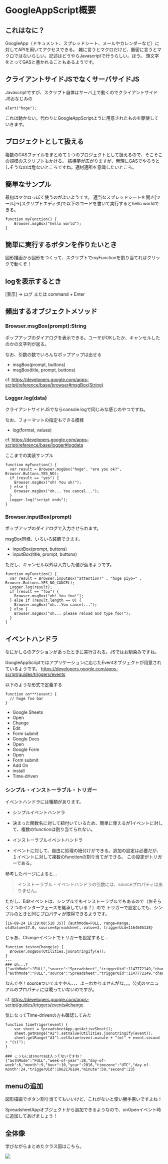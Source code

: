# GoogleAppScript概要

## これはなに？
GoogleApp（ドキュメント、スプレッドシート、メールやカレンダーなど）に対してAPIを用いてアクセスできる。
雑に言うとマクロだけど、厳密に言うとマクロではないらしい。記述はどうやらJavascriptで行うらしい。ほう。
頭文字をとってGASと書かれることもあるようです。

## クライアントサイドJSでなくサーバサイドJS
Javascriptですが、スクリプト自体はサーバ上で動くのでクライアントサイドJSおなじみの
```
alert("hoge");
```
これは動かない。代わりにGoogleAppScriptように用意されたものを駆使していきます。

## プロジェクトとして扱える
複数のGASファイルをまとめて１つのプロジェクトとして扱えるので、そこそこの規模のスクリプトもかける。
結構夢が広がりますが、無理にGASでやろうとしそうなのは危ないところですね。適材適所を意識したいところ。

## 簡単なサンプル
最初はマクロっぽく使うのがよいようです。
適当なスプレッドシートを開き[ツール]->[スクリプトエディタ]で以下のコードを書いて実行するとhello worldできる。

```
function myFunction() {
    Browser.msgBox("hello world");
}
```

## 簡単に実行するボタンを作りたいとき
図形描画から図形をつくって、スクリプトでmyFunctionを割り当てればクリックで動くぞ！

## logを表示するとき
[表示] -> ログ または command + Enter

## 頻出するオブジェクトメソッド
### Browser.msgBox(prompt):String
ポップアップのダイアログを表示できる。ユーザがOKしたか、キャンセルしたのかの文字列が返る。

なお、引数の数でいろんなポップアップは出せる
* msgBox(prompt, buttons)
* msgBox(title, prompt, buttons)

cf. https://developers.google.com/apps-script/reference/base/browser#msgBox(String)

### Logger.log(data)
クライアントサイドJSでならconsole.logで同じみな感じのやつですね。

なお、フォーマットの指定もできる模様
* log(format, values)

cf. https://developers.google.com/apps-script/reference/base/logger#logdata

ここまでの実装サンプル
```
function myFunction() {
  var result = Browser.msgBox("hoge", "are you ok?", Browser.Buttons.YES_NO);
  if (result == "yes") {
    Browser.msgBox("oh! You ok!");
  } else {
    Browser.msgBox("oh... You cancel...");
  }
  Logger.log("script ends");
}
```

### Browser.inputBox(prompt)
ポップアップのダイアログで入力させられます。

msgBox同様、いろいろ装飾できます。
* inputBox(prompt, buttons)
* inputBox(title, prompt, buttons)

ただし、キャンセル以外は入力した値が返るようです。
```
function myFunction() {
  var result = Browser.inputBox("attention!" , "hoge piyo~" , Browser.Buttons.YES_NO_CANCEL);
  Logger.log(result);
  if (result == "foo") {
    Browser.msgBox("oh! You foo!");
  } else if (result.length == 0) {
    Browser.msgBox("oh...You cancel...");
  } else {
    Browser.msgBox("oh... please reload and type foo!");
  }
}
```
## イベントハンドラ
なにかしらのアクションがあったときに実行される。JSではお馴染みですね。

GoogleAppScriptではアプリケーションに応じたEventオブジェクトが用意されているようです。
https://developers.google.com/apps-script/guides/triggers/events

以下のような形式で定義する
```
function on***(event) {
  // hoge foo bar
}
```

* Google Sheets
 * Open
 * Change
 * Edit
 * Form submit
* Google Docs
 * Open
* Google Form
 * Open
 * Form submit
* Add On
 * install
* Time-driven

### シンプル・インストーラブル・トリガー
イベントハンドラには種類があります。

* シンプルイベントハンドラ
 * 決まった関数名に対して紐付いているため、簡単に使えるが1イベントに対して、複数のfunctionは割り当てられない。

* インストーラブルイベントハンドラ
 * イベントに対して、自由に処理の紐付けができる。追加の設定は必要だが、１イベントに対して複数のfunctionの割り当てができる。
 この設定がトリガーである。

参考したページによると...
>インストーラブル・イベントハンドラの引数には、sourceプロパティはありません。

ただし、Editイベントは、シンプルでもインストーラブルでもあるので（おそらく２つのインターフェースを継承している？）ので
トリガーで設定しても、シンプルのときと同じプロパティが取得できるようです。
```
[16-09-24 16:29:08:510 JST] {authMode=FULL, range=Range, oldValue=27.0, source=Spreadsheet, value=3, triggerUid=1164505138}
```

じゃあ、Changeイベントでトリガーを設定すると...
```
function testonChange(e) {
  Browser.msgBox(Utilities.jsonStringify(e));
}
---
### oh...?
{"authMode":"FULL","source":"Spreadsheet","triggerUid":1147772149,"changeType":"EDIT"}
{"authMode":"FULL","source":"Spreadsheet","triggerUid":1147772149,"changeType":"INSERT_ROW"}
```

なんでや！sourceついてますやん、、、よーわかりませんがな。。。公式のマニュアルのプロパティには載っていないのですが。

cf. https://developers.google.com/apps-script/guides/triggers/events#change

気になってTime-drivenの方も確認してみた
```
function timeTriger(event) {
    var sheet = SpreadsheetApp.getActiveSheet();
    sheet.getRange("A2").setValue(Utilities.jsonStringify(event));
    sheet.getRange("A1").setValue(event.minute + "(m)" + event.second + "(s)");
}
---
### こっちにはsourceは入ってないですね！
{"authMode":"FULL","week-of-year":38,"day-of-week":6,"month":9,"hour":10,"year":2016,"timezone":"UTC","day-of-month":24,"triggerUid":1062176184,"minute":59,"second":23}
```

## menuの追加
図形描画でボタン割り当ててもいいけど、これがないと使い勝手悪いですよね！

SpreadsheetAppオブジェクトから追加できるようなので、onOpenイベント時に追加してあげましょう！


## 全体像
学びながらまとめたクラス図はこちら。

![](https://lh3.googleusercontent.com/Hpt-B7K1fDBBAhOM0G4SpzdegriIs2jTLA2EmtlXMRYi7RjFw_KkoTVOwjcd4fgPzhP_c-cp_R7t21ca9FMZ1Vb0FHKVNX0ESFniiWR5wI0IjvKUtRSXbsG57W6grAgqBo-lYhWIykw6OW96fP9fVF943k0kD2L1qiOG7rvG9TZUIXoV-SCsfC40avI8QpXXZTqALjal96Ks8KNWALqbEiwO9KsLp7L8diu0N13ua3KYhXGSua6QjxZK4IUqDxgjdcEz1qkue1YoPETbh2vZlNrWkwQjbPvnBWuJ-tNAjweWEVNEQmNXKleptttqewmGXgbkPIitvTXABHPTx9qxXMiFqR1hIdQhgQEPx8O9IMwoJ7YBHUQNuR3EU-EgQ9y094805yiIUvyJf9m6cghgnIkfw21mDaNrRWEK2bqlkZq2o7iaH1U_nfFZOc9SHo0eunK2RKLFzn1zIEKCvOYo6-LduNc4xWavHWEtfl-qVmwjn3pa2ZYFJNxEsGUd0qNLzlH1NlpB6kl72EQtvL1Y6rHNWisnZlB0M3pYC9V_aynrMbRhWAtxcHlPIA8j90B9AvmIFta45Gd3oR8z27yv60c8IHHl20V5b106WuVNgmsrhBd9=w938-h939-no)
